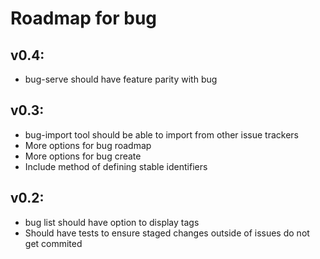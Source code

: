 # Roadmap for bug

## v0.4:
- bug-serve should have feature parity with bug

## v0.3:
- bug-import tool should be able to import from other issue trackers
- More options for bug roadmap
- More options for bug create
- Include method of defining stable identifiers

## v0.2:
- bug list should have option to display tags
- Should have tests to ensure staged changes outside of issues do not get commited
